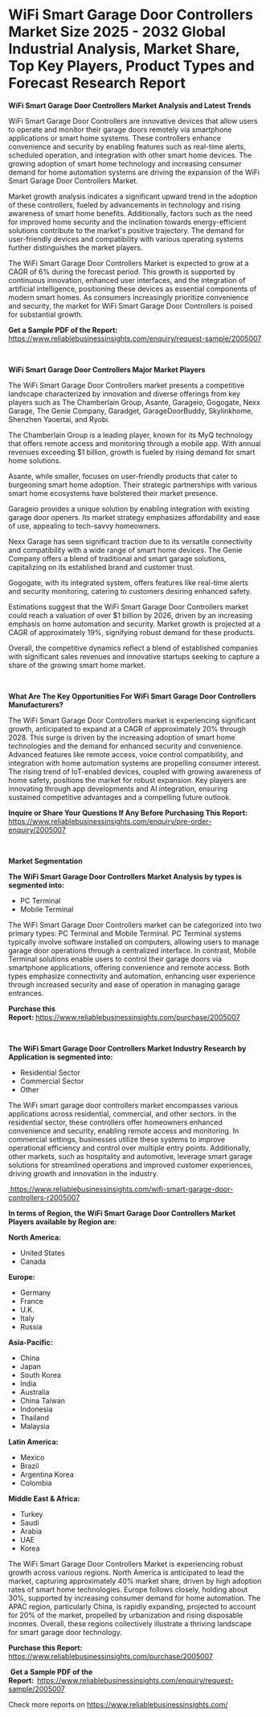 <p><h1>WiFi Smart Garage Door Controllers Market Size 2025 - 2032 Global Industrial Analysis, Market Share, Top Key Players, Product Types and Forecast Research Report</h1></p><p><strong>WiFi Smart Garage Door Controllers Market Analysis and Latest Trends</strong></p>
<p><p>WiFi Smart Garage Door Controllers are innovative devices that allow users to operate and monitor their garage doors remotely via smartphone applications or smart home systems. These controllers enhance convenience and security by enabling features such as real-time alerts, scheduled operation, and integration with other smart home devices. The growing adoption of smart home technology and increasing consumer demand for home automation systems are driving the expansion of the WiFi Smart Garage Door Controllers Market.</p><p>Market growth analysis indicates a significant upward trend in the adoption of these controllers, fueled by advancements in technology and rising awareness of smart home benefits. Additionally, factors such as the need for improved home security and the inclination towards energy-efficient solutions contribute to the market's positive trajectory. The demand for user-friendly devices and compatibility with various operating systems further distinguishes the market players.</p><p>The WiFi Smart Garage Door Controllers Market is expected to grow at a CAGR of 6% during the forecast period. This growth is supported by continuous innovation, enhanced user interfaces, and the integration of artificial intelligence, positioning these devices as essential components of modern smart homes. As consumers increasingly prioritize convenience and security, the market for WiFi Smart Garage Door Controllers is poised for substantial growth.</p></p>
<p><strong>Get a Sample PDF of the Report:&nbsp;</strong> <a href="https://www.reliablebusinessinsights.com/enquiry/request-sample/2005007?utm_campaign=84&utm_medium=2&utm_source=Github&utm_content=ia&utm_term=15012025&utm_id=wifi-smart-garage-door-controllers">https://www.reliablebusinessinsights.com/enquiry/request-sample/2005007</a></p>
<p>&nbsp;</p>
<p><strong>WiFi Smart Garage Door Controllers Major Market Players</strong></p>
<p><p>The WiFi Smart Garage Door Controllers market presents a competitive landscape characterized by innovation and diverse offerings from key players such as The Chamberlain Group, Asante, Garageio, Gogogate, Nexx Garage, The Genie Company, Garadget, GarageDoorBuddy, Skylinkhome, Shenzhen Yaoertai, and Ryobi.</p><p>The Chamberlain Group is a leading player, known for its MyQ technology that offers remote access and monitoring through a mobile app. With annual revenues exceeding $1 billion, growth is fueled by rising demand for smart home solutions.</p><p>Asante, while smaller, focuses on user-friendly products that cater to burgeoning smart home adoption. Their strategic partnerships with various smart home ecosystems have bolstered their market presence.</p><p>Garageio provides a unique solution by enabling integration with existing garage door openers. Its market strategy emphasizes affordability and ease of use, appealing to tech-savvy homeowners. </p><p>Nexx Garage has seen significant traction due to its versatile connectivity and compatibility with a wide range of smart home devices. The Genie Company offers a blend of traditional and smart garage solutions, capitalizing on its established brand and customer trust.</p><p>Gogogate, with its integrated system, offers features like real-time alerts and security monitoring, catering to customers desiring enhanced safety.</p><p>Estimations suggest that the WiFi Smart Garage Door Controllers market could reach a valuation of over $1 billion by 2026, driven by an increasing emphasis on home automation and security. Market growth is projected at a CAGR of approximately 19%, signifying robust demand for these products. </p><p>Overall, the competitive dynamics reflect a blend of established companies with significant sales revenues and innovative startups seeking to capture a share of the growing smart home market.</p></p>
<p>&nbsp;</p>
<p><strong>What Are The Key Opportunities For WiFi Smart Garage Door Controllers Manufacturers?</strong></p>
<p><p>The WiFi Smart Garage Door Controllers market is experiencing significant growth, anticipated to expand at a CAGR of approximately 20% through 2028. This surge is driven by the increasing adoption of smart home technologies and the demand for enhanced security and convenience. Advanced features like remote access, voice control compatibility, and integration with home automation systems are propelling consumer interest. The rising trend of IoT-enabled devices, coupled with growing awareness of home safety, positions the market for robust expansion. Key players are innovating through app developments and AI integration, ensuring sustained competitive advantages and a compelling future outlook.</p></p>
<p><strong>Inquire or Share Your Questions If Any Before Purchasing This Report:</strong> <a href="https://www.reliablebusinessinsights.com/enquiry/pre-order-enquiry/2005007?utm_campaign=84&utm_medium=2&utm_source=Github&utm_content=ia&utm_term=15012025&utm_id=wifi-smart-garage-door-controllers">https://www.reliablebusinessinsights.com/enquiry/pre-order-enquiry/2005007</a></p>
<p>&nbsp;</p>
<p><strong>Market Segmentation</strong></p>
<p><strong>The WiFi Smart Garage Door Controllers Market Analysis by types is segmented into:</strong></p>
<p><ul><li>PC Terminal</li><li>Mobile Terminal</li></ul></p>
<p><p>The WiFi Smart Garage Door Controllers market can be categorized into two primary types: PC Terminal and Mobile Terminal. PC Terminal systems typically involve software installed on computers, allowing users to manage garage door operations through a centralized interface. In contrast, Mobile Terminal solutions enable users to control their garage doors via smartphone applications, offering convenience and remote access. Both types emphasize connectivity and automation, enhancing user experience through increased security and ease of operation in managing garage entrances.</p></p>
<p><strong>Purchase this Report:&nbsp;</strong><a href="https://www.reliablebusinessinsights.com/purchase/2005007?utm_campaign=84&utm_medium=2&utm_source=Github&utm_content=ia&utm_term=15012025&utm_id=wifi-smart-garage-door-controllers">https://www.reliablebusinessinsights.com/purchase/2005007</a></p>
<p>&nbsp;</p>
<p><strong>The WiFi Smart Garage Door Controllers Market Industry Research by Application is segmented into:</strong></p>
<p><ul><li>Residential Sector</li><li>Commercial Sector</li><li>Other</li></ul></p>
<p><p>The WiFi smart garage door controllers market encompasses various applications across residential, commercial, and other sectors. In the residential sector, these controllers offer homeowners enhanced convenience and security, enabling remote access and monitoring. In commercial settings, businesses utilize these systems to improve operational efficiency and control over multiple entry points. Additionally, other markets, such as hospitality and automotive, leverage smart garage solutions for streamlined operations and improved customer experiences, driving growth and innovation in the industry.</p></p>
<p><a href="https://www.reliablebusinessinsights.com/wifi-smart-garage-door-controllers-r2005007?utm_campaign=84&utm_medium=2&utm_source=Github&utm_content=ia&utm_term=15012025&utm_id=wifi-smart-garage-door-controllers">&nbsp;https://www.reliablebusinessinsights.com/wifi-smart-garage-door-controllers-r2005007</a></p>
<p><strong>In terms of Region, the WiFi Smart Garage Door Controllers Market Players available by Region are:</strong></p>
<p>
    <p> <strong> North America: </strong>
        <ul>
            <li>United States</li>
            <li>Canada</li>
        </ul>
        </p> 
    <p> <strong> Europe: </strong>
        <ul>
            <li>Germany</li>
            <li>France</li>
            <li>U.K.</li>
            <li>Italy</li>
            <li>Russia</li>
        </ul>
        </p> 
    <p> <strong> Asia-Pacific: </strong>
        <ul>
            <li>China</li>
            <li>Japan</li>
            <li>South Korea</li>
            <li>India</li>
            <li>Australia</li>
            <li>China Taiwan</li>
            <li>Indonesia</li>
            <li>Thailand</li>
            <li>Malaysia</li>
        </ul>
        </p> 
    <p> <strong> Latin America: </strong>
        <ul>
            <li>Mexico</li>
            <li>Brazil</li>
            <li>Argentina Korea</li>
            <li>Colombia</li>
        </ul>
        </p> 
    <p> <strong> Middle East & Africa: </strong>
        <ul>
            <li>Turkey</li>
            <li>Saudi</li>
            <li>Arabia</li>
            <li>UAE</li>
            <li>Korea</li>
        </ul>
    </p>
    </p>
<p><p>The WiFi Smart Garage Door Controllers Market is experiencing robust growth across various regions. North America is anticipated to lead the market, capturing approximately 40% market share, driven by high adoption rates of smart home technologies. Europe follows closely, holding about 30%, supported by increasing consumer demand for home automation. The APAC region, particularly China, is rapidly expanding, projected to account for 20% of the market, propelled by urbanization and rising disposable incomes. Overall, these regions collectively illustrate a thriving landscape for smart garage door technology.</p></p>
<p><strong>Purchase this Report: </strong><a href="https://www.reliablebusinessinsights.com/purchase/2005007?utm_campaign=84&utm_medium=2&utm_source=Github&utm_content=ia&utm_term=15012025&utm_id=wifi-smart-garage-door-controllers">https://www.reliablebusinessinsights.com/purchase/2005007</a></p>
<p>&nbsp;<strong>Get a Sample PDF of the Report:&nbsp;&nbsp;</strong><a href="https://www.reliablebusinessinsights.com/enquiry/request-sample/2005007?utm_campaign=84&utm_medium=2&utm_source=Github&utm_content=ia&utm_term=15012025&utm_id=wifi-smart-garage-door-controllers">https://www.reliablebusinessinsights.com/enquiry/request-sample/2005007</a></p>
<p><strong></strong></p>
<p>Check more reports on <a href="https://www.reliablebusinessinsights.com/?utm_campaign=84&utm_medium=2&utm_source=Github&utm_content=ia&utm_term=15012025&utm_id=wifi-smart-garage-door-controllers">https://www.reliablebusinessinsights.com/</a></p>